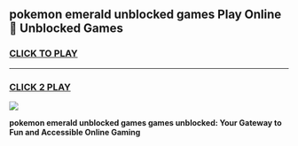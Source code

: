
## pokemon emerald unblocked games Play Online 👋 Unblocked Games
<h3>
<a href="https://premium.freeplayer.one?title=pokemon_emerald_unblocked_games&ref=19F">CLICK TO PLAY</a></h3>
<hr>

<h3>
<a href="https://premium.freeplayer.one?title=pokemon_emerald_unblocked_games&ref=19F">CLICK 2 PLAY</a>
  
</h3>

<a href="https://premium.freeplayer.one?title=pokemon_emerald_unblocked_games&ref=19F"><img src="https://clearcache.store/games.png"></a>


**pokemon emerald unblocked games games unblocked: Your Gateway to Fun and Accessible Online Gaming**
